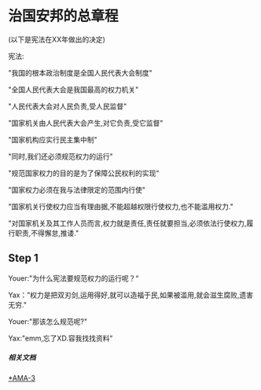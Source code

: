 # 治国安邦的总章程

(以下是宪法在XX年做出的决定)
<p>
宪法:
<p>
"我国的根本政治制度是全国人民代表大会制度"
<P>
"全国人民代表大会是我国最高的权力机关"
<P>
"人民代表大会对人民负责,受人民监督"
<P>
"国家机关由人民代表大会产生,对它负责,受它监督"
<P>
"国家机构应实行民主集中制"
<P>
"同时,我们还必须规范权力的运行"
<P>
"规范国家权力的目的是为了保障公民权利的实现“
<P>
"国家权力必须在我与法律限定的范围内行使"
<P>
"国家机关行使权力应当有理由据,不能超越权限行使权力,也不能滥用权力."
<P>
"对国家机关及其工作人员而言,权力就是责任,责任就要担当,必须依法行使权力,履行职责,不得懈怠,推诿."

## Step 1

Youer:"为什么宪法要规范权力的运行呢？“
<p>
Yax：”权力是把双刃剑,运用得好,就可以造福于民,如果被滥用,就会滋生腐败,遗害无穷."
<P>
Youer:"那该怎么规范呢?"
<P>
Yax:"emm,忘了XD.容我找找资料"
<P>

##### 相关文档

[*AMA-3](AMA-A/AMA-3.md)
